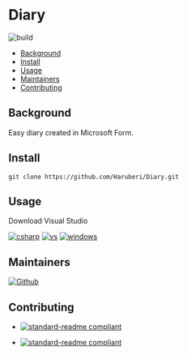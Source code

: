 # Diary

![build](https://img.shields.io/badge/build-passing-green)

- [Background](#background)
- [Install](#install)
- [Usage](#usage)
- [Maintainers](#maintainers)
- [Contributing](#contributing)

## Background

Easy diary created in Microsoft Form.

## Install

```
git clone https://github.com/Haruberi/Diary.git
```

## Usage

Download Visual Studio

[![csharp](https://img.shields.io/badge/--239120?logo=csharp&logoColor=000)](https://docs.microsoft.com/en-us/dotnet/csharp/)
[![vs](https://img.shields.io/badge/--5C2D91?logo=visualstudio&logoColor=000)](https://visualstudio.microsoft.com/)
[![windows](https://img.shields.io/badge/--0078D6?logo=windows&logoColor=000)](https://www.microsoft.com/sv-se/windows)

## Maintainers

[![Github](https://badgen.net/badge/icon/Anna%20Hallberg?icon=github&label)](https://github.com/haruberi)

## Contributing

* [![standard-readme compliant](https://img.shields.io/badge/standard_readme-HERE-green.svg?style=flat-square)](https://github.com/RichardLitt/standard-readme)

* [![standard-readme compliant](https://img.shields.io/badge/readme_badges-HERE-green.svg?style=flat-square)](https://github.com/Naereen/badges/blob/master/README.md)
